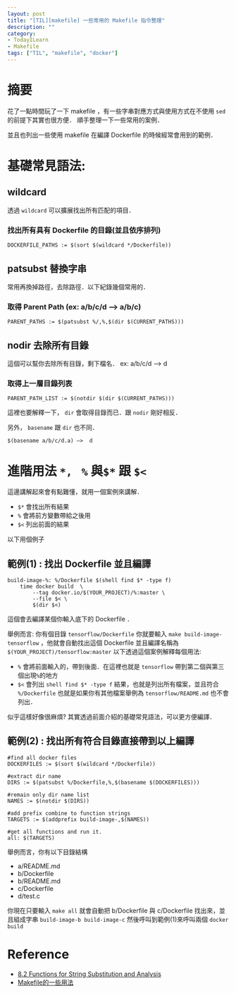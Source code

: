 ```yaml
---
layout: post
title: "[TIL][makefile] 一些常用的 Makefile 指令整理"
description: ""
category: 
- TodayILearn
- Makefile
tags: ["TIL", "makefile", "docker"]
---
```


# 摘要

 花了一點時間玩了一下 makefile ，有一些字串對應方式與使用方式在不使用 `sed` 的前提下其實也很方便． 順手整理一下一些常用的案例．

並且也列出一些使用 makefile 在編譯 Dockerfile 的時候經常會用到的範例．

# 基礎常見語法:


## wildcard 

透過 `wildcard` 可以擴展找出所有匹配的項目．

### 找出所有具有 Dockerfile 的目錄(並且依序排列)

`DOCKERFILE_PATHS := $(sort $(wildcard */Dockerfile))`


## patsubst 替換字串 

常用再換掉路徑，去除路徑．以下紀錄幾個常用的．

### 取得 Parent Path (ex:  a/b/c/d --> a/b/c)

`PARENT_PATHS := $(patsubst %/,%,$(dir $(CURRENT_PATHS)))`

## nodir 去除所有目錄 

這個可以幫你去除所有目錄，剩下檔名． ex: a/b/c/d  --> d

### 取得上一層目錄列表 

`PARENT_PATH_LIST := $(notdir $(dir $(CURRENT_PATHS)))`

這裡也要解釋一下， `dir` 會取得目錄而已．跟 `nodir` 剛好相反．

另外， `basename` 跟 `dir` 也不同．

`$(basename a/b/c/d.a) —>  d`

# 進階用法 `*, ` `%` 與`$*` 跟 `$<`

這邊講解起來會有點難懂，就用一個案例來講解．

- `$*` 會找出所有結果
- `%` 會將前方變數帶給之後用
- `$<` 列出前面的結果

以下用個例子

## 範例(1) : 找出 Dockerfile 並且編譯


```
build-image-%: %/Dockerfile $(shell find $* -type f)
	time docker build  \
		--tag docker.io/$(YOUR_PROJECT)/%:master \
		--file $< \
		$(dir $<)
```

這個會去編譯某個你輸入底下的 Dockerfile ．

舉例而言: 你有個目錄 `tensorflow/Dockerfile` 你就要輸入 `make build-image-tensorflow` ，他就會自動找出這個 Dockerfile 並且編譯名稱為 `$(YOUR_PROJECT)/tensorflow:master` 以下透過這個案例解釋每個用法:

- `%` 會將前面輸入的，帶到後面．在這裡也就是 `tensorflow` 帶到第二個與第三個出現`%`的地方 
- `$<` 會列出 `shell find $* -type f` 結果，也就是列出所有檔案，並且符合 `%/Dockerfile` 也就是如果你有其他檔案舉例為 `tensorflow/README.md` 也不會列出．


似乎這樣好像很麻煩? 其實透過前面介紹的基礎常見語法，可以更方便編譯．

## 範例(2) : 找出所有符合目錄直接帶到以上編譯

```
#find all docker files
DOCKERFILES := $(sort $(wildcard */Dockerfile))

#extract dir name
DIRS := $(patsubst %/Dockerfile,%,$(basename $(DOCKERFILES)))

#remain only dir name list
NAMES := $(notdir $(DIRS))

#add prefix combine to function strings
TARGETS := $(addprefix build-image-,$(NAMES))

#get all functions and run it.
all: $(TARGETS)
```

舉例而言，你有以下目錄結構

- a/README.md
- b/Dockerfile
- b/README.md
- c/Dockerfile
- d/test.c

你現在只要輸入 `make all` 就會自動把 b/Dockerfile 與 c/Dockerfile 找出來，並且組成字串 `build-image-b build-image-c` 然後呼叫到範例(1)來呼叫兩個 `docker build`

# Reference

- [8.2 Functions for String Substitution and Analysis](https://www.gnu.org/software/make/manual/html_node/Text-Functions.html)
- [Makefile的一些用法](http://deanjai.blogspot.tw/2008/02/objs-foo.html)
